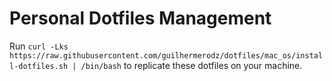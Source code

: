 # Personal Dotfiles Management

Run `curl -Lks https://raw.githubusercontent.com/guilhermerodz/dotfiles/mac_os/install-dotfiles.sh | /bin/bash` to replicate these dotfiles on your machine.
